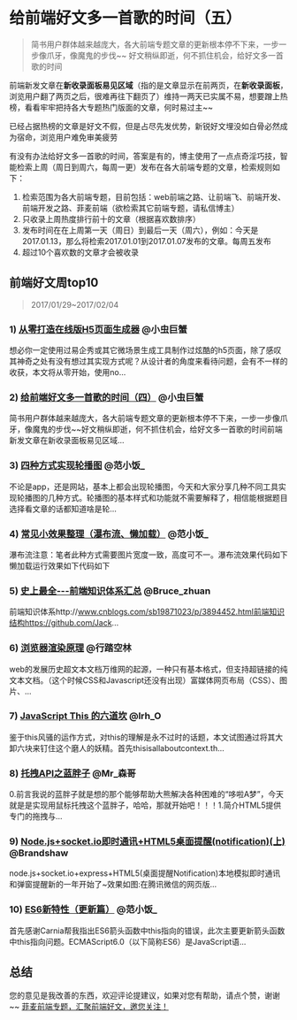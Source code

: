 # 给前端好文多一首歌的时间（五）
> 简书用户群体越来越庞大，各大前端专题文章的更新根本停不下来，一步一步像爪牙，像魔鬼的步伐~~
> 好文稍纵即逝，何不抓住机会，给好文多一首歌的时间

前端新发文章在**新收录面板易见区域**（指的是文章显示在前两页，在**新收录面板**，浏览用户翻了两页之后，很难再往下翻页了）维持一两天已实属不易，想要蹭上热榜，看看牢牢把持各大专题热门版面的文章，何时易过主~~

已经占据热榜的文章是好文不假，但是占尽先发优势，新锐好文埋没如白骨必然成为宿命，浏览用户难免审美疲劳

有没有办法给好文多一首歌的时间，答案是有的，博主使用了一点点奇淫巧技，智能检索上周（周日到周六，每周一更）发布在各大前端专题的文章，检索规则如下：
1. 检索范围为各大前端专题，目前包括：web前端之路、让前端飞、前端开发、前端开发之路、菲麦前端（欲检索其它前端专题，请私信博主）
2. 只收录上周热度排行前十的文章（根据喜欢数排序）
3. 发布时间在在上周第一天（周日）到最后一天（周六），例如：今天是2017.01.13，那么将检索2017.01.01到2017.01.07发布的文章。每周五发布
4. 超过10个喜欢数的文章才会被收录

## 前端好文周top10
> 2017/01/29~2017/02/04



### 1) [从零打造在线版H5页面生成器](http://www.jianshu.com/p/00681bc68caf) @小虫巨蟹
想必你一定使用过易企秀或其它微场景生成工具制作过炫酷的h5页面，除了感叹其神奇之处有没有想过其实现方式呢？从设计者的角度来看待问题，会有不一样的收获，本文将从零开始，使用no...


### 2) [给前端好文多一首歌的时间（四）](http://www.jianshu.com/p/e278f763101b) @小虫巨蟹
简书用户群体越来越庞大，各大前端专题文章的更新根本停不下来，一步一步像爪牙，像魔鬼的步伐~~好文稍纵即逝，何不抓住机会，给好文多一首歌的时间前端新发文章在新收录面板易见区域...


### 3) [四种方式实现轮播图](http://www.jianshu.com/p/bd1f34e7e953) @范小饭_
不论是app，还是网站，基本上都会出现轮播图，今天和大家分享几种不同工具实现轮播图的几种方式。轮播图的基本样式和功能就不需要解释了，相信能根据题目选择看文章的话都知道啥是轮...


### 4) [常见小效果整理（瀑布流、懒加载）](http://www.jianshu.com/p/047198cc0aa3) @范小饭_
瀑布流注意：笔者此种方式需要图片宽度一致，高度可不一。瀑布流效果代码如下懒加载运行效果如下代码如下


### 5) [史上最全---前端知识体系汇总](http://www.jianshu.com/p/6e56e974afb4) @Bruce_zhuan
前端知识体系http://www.cnblogs.com/sb19871023/p/3894452.html前端知识结构https://github.com/Jack...


### 6) [浏览器渲染原理](http://www.jianshu.com/p/645fb5a3e585) @行踏空林
web的发展历史超文本文档万维网的起源，一种只有基本格式，但支持超链接的纯文本文档。（这个时候CSS和Javascript还没有出现）富媒体网页布局（CSS）、图片、...


### 7) [JavaScript This 的六道坎](http://www.jianshu.com/p/3a9d7b968bcc) @lrh_O
鉴于this风骚的运作方式，对this的理解是永不过时的话题，本文试图通过将其大卸六块来钉住这个磨人的妖精。首先thisisallaboutcontext.th...


### 8) [托拽API之蓝胖子](http://www.jianshu.com/p/d578869eb445) @Mr_森哥
0.前言我说的蓝胖子就是想的那个能够帮助大熊解决各种困难的“哆啦A梦”，今天就是是实现用鼠标托拽这个蓝胖子，哈哈，那就开始吧！！！1.简介HTML5提供专门的拖拽与...


### 9) [Node.js+socket.io即时通讯+HTML5桌面提醒(notification)(上)](http://www.jianshu.com/p/34de0c139f1b) @Brandshaw
node.js+socket.io+express+HTML5(桌面提醒Notification)本地模拟即时通讯和弹窗提醒新的一年开始了~效果如图:在腾讯微信的网页版...


### 10) [ES6新特性（更新篇）](http://www.jianshu.com/p/b3f3afcae230) @范小饭_
首先感谢Carnia帮我指出ES6箭头函数中this指向的错误，此次主要更新箭头函数中this指向问题。ECMAScript6.0（以下简称ES6）是JavaScript语...


## 总结
您的意见是我改善的东西，欢迎评论提建议，如果对您有帮助，请点个赞，谢谢~~
[菲麦前端专题，汇聚前端好文，邀您关注！](http://www.jianshu.com/c/4f96d8bcb372)



